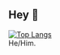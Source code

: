## Hey 👋
<!--
**danielosw/danielosw** is a ✨ _special_ ✨ repository because its `README.md` (this file) appears on your GitHub profile.

Here are some ideas to get you started:

- 🔭 I’m currently working on ...
- 🌱 I’m currently learning ...
- 👯 I’m looking to collaborate on ...
- 🤔 I’m looking for help with ...
- 💬 Ask me about ...
- 📫 How to reach me: ...
- 
- ⚡ Fun fact: ...
-->
<!--
Im excluding c becuase pretty much everything I have used it for is a class project
GearNvim is because it causes lua to dominate the list
-->
[![Top Langs](https://github-readme-stats.vercel.app/api/top-langs/?username=danielosw&theme=synthwave&hide=c&exclude_repo=GearNvim)](https://github.com/anuraghazra/github-readme-stats)  
He/Him.  

